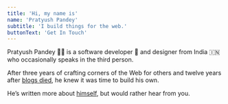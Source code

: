 ```yaml
---
title: 'Hi, my name is'
name: 'Pratyush Pandey'
subtitle: 'I build things for the web.'
buttonText: 'Get In Touch'
---
```


Pratyush Pandey 🙋‍♂️ is a software developer 🚀 and designer from India 🇮🇳 who occasionally speaks in the third person.

After three years of crafting corners of the Web for others and twelve years after [blogs died](https://www.wired.com/2008/10/st-essay-19/), he knew it was time to build his own.

He’s written more about [himself](#about), but would rather hear from you.
